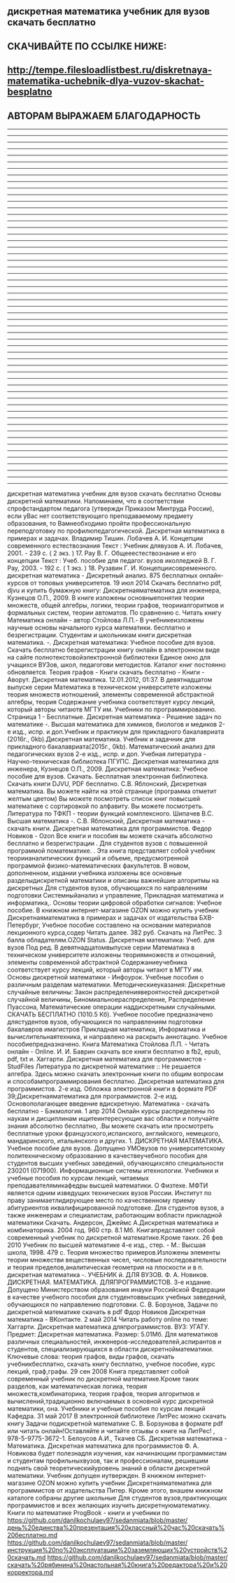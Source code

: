 дискретная математика учебник для вузов скачать бесплатно
--------------------------------------------------
СКАЧИВАЙТЕ ПО ССЫЛКЕ НИЖЕ:
--------------------------------------------------
http://tempe.filesloadlistbest.ru/diskretnaya-matematika-uchebnik-dlya-vuzov-skachat-besplatno
--------------------------------------------------
АВТОРАМ ВЫРАЖАЕМ БЛАГОДАРНОСТЬ
--------------------------------------------------
--------------------------------------------------
--------------------------------------------------
--------------------------------------------------
--------------------------------------------------
--------------------------------------------------
--------------------------------------------------
--------------------------------------------------
--------------------------------------------------
--------------------------------------------------
--------------------------------------------------
--------------------------------------------------
--------------------------------------------------
--------------------------------------------------
--------------------------------------------------
--------------------------------------------------
--------------------------------------------------
--------------------------------------------------
--------------------------------------------------
--------------------------------------------------
--------------------------------------------------
--------------------------------------------------
--------------------------------------------------
--------------------------------------------------
--------------------------------------------------
--------------------------------------------------
--------------------------------------------------
--------------------------------------------------
--------------------------------------------------
--------------------------------------------------
--------------------------------------------------
--------------------------------------------------
--------------------------------------------------
--------------------------------------------------
--------------------------------------------------
--------------------------------------------------
--------------------------------------------------
--------------------------------------------------
--------------------------------------------------
--------------------------------------------------
--------------------------------------------------
--------------------------------------------------
--------------------------------------------------
--------------------------------------------------
--------------------------------------------------
--------------------------------------------------
--------------------------------------------------
--------------------------------------------------
--------------------------------------------------
--------------------------------------------------
--------------------------------------------------
--------------------------------------------------
--------------------------------------------------
--------------------------------------------------
--------------------------------------------------
--------------------------------------------------
дискретная математика учебник для вузов скачать бесплатно Основы дискретной математики. Напоминаем, что в соответствии спрофстандартом педагога (утверждн Приказом Минтруда России), если уВас нет соответствующего преподаваемому предмету образования, то Вамнеобходимо пройти профессиональную переподготовку по профилюпедагогической. Дискретная математика в примерах и задачах. Владимир Тишин. Лобачев А. И. Концепции современного естествознания Текст : Учебник длявузов  А. И. Лобачев, 2001. - 239 с. ( 2 экз. ) 17. Рау В. Г. Общееестествознание и его концепции Текст : Учеб. пособие для педагог. вузов иколледжей  В. Г. Рау, 2003. - 192 с. ( 1 экз. ) 18. Рузавин Г. И. Концепциисовременного. дискретная математика - Дискретный анализ. 875 бесплатных онлайн-курсов от топовых университетов. 19 июл 2014  Скачать бесплатно pdf, djvu и купить бумажную книгу: Дискретнаяматематика для инженера, Кузнецов О.П., 2009. В книге изложены основныепонятия теории множеств, общей алгебры, логики, теории графов, теорииалгоритмов и формальных систем, теории автоматов. По сравнению с. Читать книгу Математика онлайн - автор Стойлова Л.П.- В учебникеизложены научные основы начального курса математики. бесплатно и безрегистрации. Студентам и школьникам книги дискретная математика. -. Дискретная математика: Учебное пособие для вузов. Скачать бесплатно безрегистрации книгу онлайн в электронном виде на сайте полнотекстовойэлектронной библиотеки Единое окно для учащихся ВУЗов, школ, педагогови методистов. Каталог книг постоянно обновляется. Теория графов - Книги скачать бесплатно - Книги - Аворут. Дискретная математика. 12.01.2012, 01:37. В девятнадцатом выпуске серии Математика в техническом университете изложены теория множеств иотношений, элементы современной абстрактной алгебры, теория Содержание учебника соответствует курсу лекций, который авторы читаютв МГТУ им.
Учебники по программированию. Страница 1 - Бесплатные. Дискретная математика - Решение задач по математике -. Высшая математика для химиков, биологов и медиков 2-е изд., испр. и доп.Учебник и практикум для прикладного бакалавриата (2016г., 0kb).Дискретная математика. Учебник и задачник для прикладного бакалавриата(2015г., 0kb). Математический анализ для педагогических вузов 2-е изд., испр. и доп. Учебная литература - Научно-техническая библиотека ПГУПС. Дискретная математика для инженера, Кузнецов О.П., 2009. Дискретная математика: Учебное пособие для вузов. Скачать. Бесплатная электронная библиотека. Скачать книги DJVU, PDF бесплатно. С.В. Яблонский, Дискретная математика. Вы можете найти на этой странице (программа отметит желтым цветом) Вы можете посмотреть список книг повысшей математике с сортировкой по алфавиту. Вы можете посмотреть. Литература по ТФКП - теории функций комплексного. Шипачев В.С. Высшая математика -. С.В. Яблонский, Дискретная математика - скачать книги. Дискретная математика для программистов. Федор Новиков - Ozon
Все книги и пособия вы можете скачать абсолютно бесплатно и безрегистрации . Для студентов вузов с повышенной программой поматематике. . Эта книга представляет собой учебник теориианалитических функций и объеме, предусмотренной программой физико-математических факультетов. В новом, дополненном, издании учебника изложены все основные разделыдискретной математики и описаны важнейшие алгоритмы на дискретных Для студентов вузов, обучающихся по направлениям подготовки Системныйанализ и управление, Прикладная математика и информатика,. Основы теории цифровой обработки сигналов: Учебное пособие. В книжном интернет-магазине OZON можно купить учебник Дискретнаяматематика в примерах и задачах от издательства БХВ-Петербург, Учебное пособие составлено на основании материалов лекционного курса,содер Читать далее. 382 руб. Скачать на ЛитРес. 3 балла обладателям.OZON Status. Дискретная математика: Учеб. для вузов  Под ред.  В девятнадцатомвыпуске серии Математика в техническом университете изложены теориямножеств и отношений, элементы современной абстрактной  Содержаниеучебника соответствует курсу лекций, который авторы читают в МГТУ им. Основы дискретной математики - Инфоурок. Учебные пособия о различным разделам математики.  Методическиеуказания: Дискретные случайные величины: Закон распределениявероятностей дискретной случайной величины, Биномиальноераспределение, Распределение Пуассона, Математические операции наддискретными случайными. СКАЧАТЬ БЕСПЛАТНО (1010.5 Кб). Учебное пособие предназначено длястудентов вузов, обучающихся по направлениям подготовки бакалавров имагистров Прикладная математика, Информатика и вычислительнаятехника, и направлено на раскрыть аннотацию. Учебное пособиепредназначено. Книга Математика Стойлова Л.П. - Читать онлайн - Online. И. И. Баврин  скачать все книги бесплатно в fb2, epub, pdf, txt и. Хаггарти. Дискретная математика для программистов - StudFiles
Литература по дискретной математике :: Не решается алгебра. Здесь можно скачать электронные книги по общим вопросам и способампрограммирования бесплатно.  Дискретная математика для программистов. 2-е изд. Обложка электронной книги в формате PDF 39;Дискретнаяматематика для программистов. 2-е изд. Основополагающее введение вдискретную. Математика - скачать бесплатно - Бэкмология. 1 апр 2014  Онлайн курсы распределены по наукам и дисциплинам  ищитеинтересующие вас области и получайте знания абсолютно бесплатно, .Вы можете скачать или просмотреть бесплатные уроки французского,испанского, английского, немецкого, мандаринского, итальянского и других. 1. ДИСКРЕТНАЯ МАТЕМАТИКА. Учебное пособие для вузов. Допущено УМОвузов по университетскому политехническому образованию в качествеучебного пособия для студентов высших учебных заведений, обучающихсяпо специальности 230201 (071900). Информационные системы итехнологии. Учебники и учебные пособия по курсам лекций, читаемых преподавателямикафедры высшей математики.  О Физтехе. МФТИ является одним изведущих технических вузов России. Институт по праву занимаетлидирующее место по качественному приему абитуриентов иквалифицированной подготовке. Для студентов вузов, а также инженерам и специалистам, работающим вобласти прикладной математики  Скачать. Андерсон, Джеймс А.Дискретная математика и комбинаторика. 2004 год. 960 стр. 8.1 Мб. Книгапредставляет собой современный учебник по дискретной математике.Кроме таких. 26 фев 2010  Учебник по высшей математике  4-е изд., стер. - М.: Высшая школа, 1998. 479 с. Теория  множество примеров.Изложены элементы теории множестви вещественных чисел, числовые последовательности и теория пределов,аналитическая геометрия на плоскости и в п. дискретная математика -. УЧЕБНИК й. ДЛЯ ВУЗОВ. Ф. А. Новиков. ДИСКРЕТНАЯ. МАТЕМАТИКА. ДЛЯПРОГРАММИСТОВ. 3-е издание. Допущено Министерством образования инауки Российской Федерации в качестве учебного пособия для студентоввысших учебных заведений, обучающихся по направлению подготовки. С. В. Борзунов, Задачи по дискретной математике скачать в pdf
Фдор Новиков Дискретная математика - ВКонтакте. 2 май 2014  Читать работу online по теме: Хаггарти. Дискретная математика дляпрограммистов. ВУЗ: УГАТУ. Предмет: Дискретная математика. Размер: 5.01Mб. Для математиков различных специальностей, инженеров-исследователей,аспирантов и студентов, специализирующихся в области дискретнойматематики. Ключевые слова: теория графов, виды графов, скачать учебникбесплатно, скачать книгу бесплатно, учебное пособие, курс лекций, граф,графы. 29 сен 2008  Книга представляет собой современный учебник по дискретной математике.Кроме таких разделов, как математическая логика, теория множеств,комбинаторика, теория графов, теория алгоритмов и вычислений,традиционно включаемых в основной курс дискретной математики, она. Учебники и учебные пособия по курсам лекций  Кафедра. 31 май 2017  В электронной библиотеке ЛитРес можно скачать книгу Задачи подискретной математике С. В. Борзунова в формате pdf или читать онлaйн!Оставляйте и читайте отзывы о книге на ЛитРес! , 978-5-9775-3672-1. Белоусов А.И., Ткачев СБ. Дискретная математика - Математика. Дискретная математика для программистов Ф. А. Новикова будет полезнадля изучения, как начинающим программистам и студентам профильныхвузов, так и профессионалам, решившим поднять свой теоретическийуровень знаний в области дискретной математики. Учебник допущен иутвержден. В книжном интернет-магазине OZON можно купить учебник Дискретнаяматематика для программистов от издательства Питер. Кроме этого, внашем книжном каталоге собраны другие школьные  Для студентов вузов,практикующих программистов и всех желающих изучить дискретнуюматематику. Книги по математике  ProgBook - книги и учебники по
https://github.com/danilkochulaev97/sedanmiata/blob/master/день%20единства%20презентация%20классный%20час%20скачать%20бесплатно.md
https://github.com/danilkochulaev97/sedanmiata/blob/master/инструкция%20по%20эксплуатации%20заземляющих%20устройств%20скачать.md
https://github.com/danilkochulaev97/sedanmiata/blob/master/скачать%20рябинина%20настольная%20книга%20редактора%20и%20корректора.md